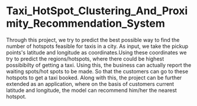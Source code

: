 # Taxi_HotSpot_Clustering_And_Proximity_Recommendation_System
Through this project, we try to predict the best possible way to find the number of hotspots feasible for taxis in a city. As input, we take the pickup points's latitude and longitude as coordinates.Using these coordinates we try to predict the regions/hotspots, where there could be highest possibibilty of getting a taxi. Using this, the business can actually report the waiting spots/hot spots to be made. So that the customers can go to these hotspots to get a taxi booked. Along with this, the project can be further extended as an application, where on the basis of customers current latitude and longitude, the model can recommend him/her the nearest hotspot.
